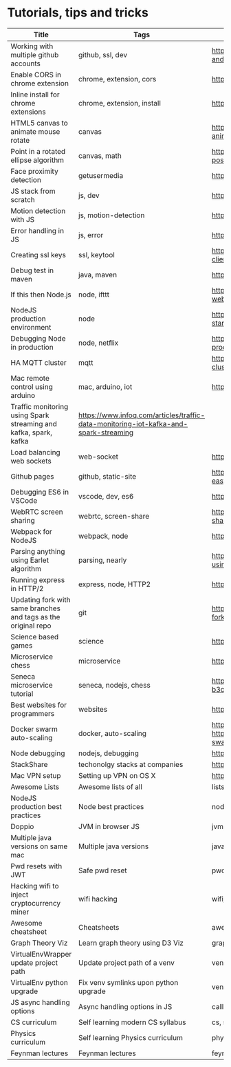 # Tutorials, tips and tricks

Title  | Tags | Link
------------ | ---------- | --------------
Working with multiple github accounts | github, ssl, dev | https://code.tutsplus.com/tutorials/quick-tip-how-to-work-with-github-and-multiple-accounts--net-22574
Enable CORS in chrome extension | chrome, extension, cors | https://developer.chrome.com/extensions/xhr
Inline install for chrome extensions | chrome, extension, install | https://developer.chrome.com/webstore/inline_installation?hl=en
HTML5 canvas to animate mouse rotate | canvas | http://www.lonhosford.com/lonblog/2011/10/23/html5-canvas-based-animation-rotate-arrow-to-mouse-position/
Point in a rotated ellipse algorithm | canvas, math | http://stackoverflow.com/questions/7946187/point-and-ellipse-rotated-position-test-algorithm
Face proximity detection | getusermedia | https://www.sitepoint.com/face-proximity-detection-with-javascript/
JS stack from scratch | js, dev | https://github.com/verekia/js-stack-from-scratch
Motion detection with JS | js, motion-detection | http://codersblock.com/blog/motion-detection-with-javascript/
Error handling in JS | js, error | https://www.sitepoint.com/proper-error-handling-javascript/
Creating ssl keys | ssl, keytool | http://ruchirawageesha.blogspot.in/2010/07/how-to-create-clientserver-keystores.html
Debug test in maven | java, maven | https://doc.nuxeo.com/corg/how-to-debug-a-test-run-with-maven/
If this then Node.js | node, ifttt | https://auth0.com/blog/if-this-then-node-dot-js-extending-ifttt-with-webtask-dot-io/
NodeJS production environment | node | https://blog.risingstack.com/nodejs-production-environment-for-startups/
Debugging Node in production | node, netflix | http://techblog.netflix.com/2015/12/debugging-nodejs-in-production.html
HA MQTT cluster | mqtt | https://medium.com/@lelylan/how-to-build-an-high-availability-mqtt-cluster-for-the-internet-of-things-8011a06bd000
Mac remote control using arduino | mac, arduino, iot | https://www.sitepoint.com/remote-control-mac-node-js-arduino/
Traffic monitoring using Spark streaming and kafka, spark, kafka | https://www.infoq.com/articles/traffic-data-monitoring-iot-kafka-and-spark-streaming
Load balancing web sockets | web-socket | https://deepstream.io/blog/load-balancing-websocket-connections/
Github pages | github, static-site | https://github.com/blog/2289-publishing-with-github-pages-now-as-easy-as-1-2-3
Debugging ES6 in VSCode | vscode, dev, es6 | https://gist.github.com/dchowitz/83bdd807b5fa016775f98065b381ca4e
WebRTC screen sharing | webrtc, screen-share | https://medium.com/@chris_82106/implementing-webrtc-screen-sharing-in-a-web-app-late-2016-51c1a2642e4#.gneagpasl
Webpack for NodeJS | webpack, node | http://jlongster.com/Backend-Apps-with-Webpack--Part-I
Parsing anything using Earlet algorithm | parsing, nearly | https://medium.com/@gajus/parsing-absolutely-anything-in-javascript-using-earley-algorithm-886edcc31e5e
Running express in HTTP/2 | express, node, HTTP2 | http://ivanjov.com/running-express-koa-and-hapi-on-http-2/
Updating fork with same branches and tags as the original repo | git | https://stackoverflow.com/questions/15779740/how-to-update-my-fork-to-have-the-same-branches-and-tags-as-the-original-reposit
Science based games | science | https://github.com/stared/science-based-games-list
Microservice chess | microservice | https://github.com/JeffML/ms-chess
Seneca microservice tutorial | seneca, nodejs, chess | https://medium.freecodecamp.org/follow-the-rules-with-seneca-b3cf3d08fe5d
Best websites for programmers | websites | https://github.com/sdmg15/Best-websites-a-programmer-should-visit
Docker swarm auto-scaling | docker, auto-scaling | https://scene-si.org/2017/05/02/auto-scaling-a-docker-swarm/ , https://technologyconversations.com/2017/08/24/auto-scaling-docker-swarm-services-using-instrumented-metrics/
Node debugging | nodejs, debugging | https://www.sitepoint.com/debugging-javascript-node-debugger/
StackShare | techonolgy stacks at companies | https://stackshare.io/
Mac VPN setup | Setting up VPN on OS X | http://www.wikihow.com/Set-Up-VNC-on-Mac-OS-X
Awesome Lists | Awesome lists of all | lists | https://github.com/sindresorhus/awesome
NodeJS production best practices | Node best practices | node | http://goldbergyoni.com/checklist-best-practice-of-node-js-in-production/
Doppio | JVM in browser JS | jvm, js | https://github.com/plasma-umass/doppio
Multiple java versions on same mac | Multiple java versions | java | https://javastreets.com/blog/2017/9/using_multiple_java_sdk_versions.html
Pwd resets with JWT | Safe pwd reset | pwd-reset, jwt | https://www.smashingmagazine.com/2017/11/safe-password-resets-with-json-web-tokens/
Hacking wifi to inject cryptocurrency miner | wifi hacking | wifi, crytocurrency | http://arnaucode.com/blog/coffeeminer-hacking-wifi-cryptocurrency-miner.html
Awesome cheatsheet | Cheatsheets | awesome-list | https://github.com/LeCoupa/awesome-cheatsheets
Graph Theory Viz | Learn graph theory using D3 Viz | graph-theory, d3 | https://mrpandey.github.io/d3graphTheory/index.html
VirtualEnvWrapper update project path | Update project path of a venv | venv, ml, python | https://stackoverflow.com/questions/38536162/virtualenvwrapper-how-to-update-project-path
VirtualEnv python upgrade | Fix venv symlinks upon python upgrade | venv, python | https://gist.github.com/porterjamesj/36051aea629be28bbd6f9f071007b35c
JS async handling options | Async handling options in JS | callbacks, promises, async/await | https://www.sitepoint.com/flow-control-callbacks-promises-async-await/
CS curriculum | Self learning modern CS syllabus | cs, syllabus | https://functionalcs.github.io/curriculum/
Physics curriculum | Self learning Physics curriculum | physics, syllabus | https://github.com/llSourcell/Learn_Physics_in_2_Months
Feynman lectures | Feynman lectures | feynman, lectures | http://www.feynmanlectures.caltech.edu/
